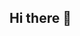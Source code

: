 ## Hi there 👋

<!--
**REALNEMIHUB/realnemihub** is a ✨ _special_ ✨ repository because its `README.md` (this file) appears on your GitHub profile.

Here are some ideas to get you started:

- 🔭 I’m currently working on : IYKYK
- 🤔 I’m looking for help with : Look out for the announcement on our X (twitter), https://x.com/Realneminemofficial
- 💬 Go to our discord or X : Telegram coming soon
- 📫 How to reach me: teamreal@realneminem.money
- ⚡ Fun fact: Go to home page/ www.realneminem.money, Schroll down a bit, read "RealNeminem and the Poodle-Pocalypse: The Bone of Destiny"

